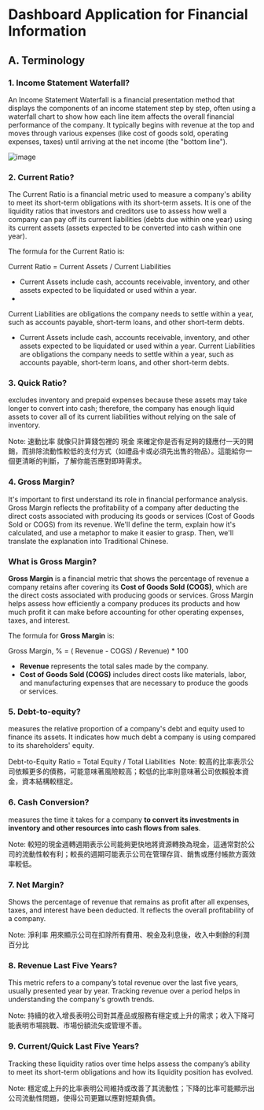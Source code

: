# Dashboard Application for Financial Information

## A. Terminology

### 1. Income Statement Waterfall? 
An Income Statement Waterfall is a financial presentation method that displays the components of an income statement step by step, often using a waterfall chart to show how each line item affects the overall financial performance of the company. It typically begins with revenue at the top and moves through various expenses (like cost of goods sold, operating expenses, taxes) until arriving at the net income (the "bottom line").

![image](https://github.com/user-attachments/assets/d45ea0bf-b94d-41ef-8b16-4c8037a66d65)


### 2.  Current Ratio?
The Current Ratio is a financial metric used to measure a company's ability to meet its short-term obligations with its short-term assets. It is one of the liquidity ratios that investors and creditors use to assess how well a company can pay off its current liabilities (debts due within one year) using its current assets (assets expected to be converted into cash within one year).

The formula for the Current Ratio is:

Current Ratio = Current Assets / Current Liabilities

* Current Assets include cash, accounts receivable, inventory, and other assets expected to be liquidated or used within a year.
* 
Current Liabilities are obligations the company needs to settle within a year, such as accounts payable, short-term loans, and other short-term debts.​
 
* Current Assets include cash, accounts receivable, inventory, and other assets expected to be liquidated or used within a year.
Current Liabilities are obligations the company needs to settle within a year, such as accounts payable, short-term loans, and other short-term debts.

### 3. Quick Ratio?
excludes inventory and prepaid expenses because these assets may take longer to convert into cash; therefore, the company has enough liquid assets to cover all of its current liabilities without relying on the sale of inventory.

Note: 速動比率 就像只計算錢包裡的 現金 來確定你是否有足夠的錢應付一天的開銷，而排除流動性較低的支付方式（如禮品卡或必須先出售的物品）。這能給你一個更清晰的判斷，了解你能否應對即時需求。

### 4. Gross Margin?

It's important to first understand its role in financial performance analysis. Gross Margin reflects the profitability of a company after deducting the direct costs associated with producing its goods or services (Cost of Goods Sold or COGS) from its revenue. We'll define the term, explain how it's calculated, and use a metaphor to make it easier to grasp. Then, we'll translate the explanation into Traditional Chinese.


### **What is Gross Margin?**

**Gross Margin** is a financial metric that shows the percentage of revenue a company retains after covering its **Cost of Goods Sold (COGS)**, which are the direct costs associated with producing goods or services. Gross Margin helps assess how efficiently a company produces its products and how much profit it can make before accounting for other operating expenses, taxes, and interest.

The formula for **Gross Margin** is:

Gross Margin, % = ( Revenue - COGS) / Revenue)   *  100


- **Revenue** represents the total sales made by the company.
- **Cost of Goods Sold (COGS)** includes direct costs like materials, labor, and manufacturing expenses that are necessary to produce the goods or services.


### 5. Debt-to-equity?
measures the relative proportion of a company's debt and equity used to finance its assets. It indicates how much debt a company is using compared to its shareholders' equity.

Debt-to-Equity Ratio = Total Equity / Total Liabilities
​
Note: 較高的比率表示公司依賴更多的債務，可能意味著風險較高；較低的比率則意味著公司依賴股本資金，資本結構較穩定。
 
### 6. Cash Conversion?
measures the time it takes for a company **to convert its investments in inventory and other resources into cash flows from sales**.


Note: 較短的現金週轉週期表示公司能夠更快地將資源轉換為現金，這通常對於公司的流動性較有利；較長的週期可能表示公司在管理存貨、銷售或應付帳款方面效率較低。

### 7. Net Margin?

Shows the percentage of revenue that remains as profit after all expenses, taxes, and interest have been deducted. It reflects the overall profitability of a company.

Note: 淨利率 用來顯示公司在扣除所有費用、稅金及利息後，收入中剩餘的利潤百分比

### 8. Revenue Last Five Years?

This metric refers to a company’s total revenue over the last five years, usually presented year by year. Tracking revenue over a period helps in understanding the company's growth trends.

Note: 持續的收入增長表明公司對其產品或服務有穩定或上升的需求；收入下降可能表明市場挑戰、市場份額流失或管理不善。

### 9. Current/Quick Last Five Years?

Tracking these liquidity ratios over time helps assess the company’s ability to meet its short-term obligations and how its liquidity position has evolved.

Note: 穩定或上升的比率表明公司維持或改善了其流動性；下降的比率可能顯示出公司流動性問題，使得公司更難以應對短期負債。






